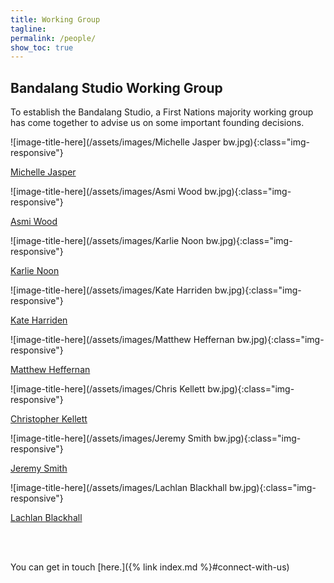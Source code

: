 ```yaml
---
title: Working Group 
tagline:
permalink: /people/
show_toc: true
---
```


## Bandalang Studio Working Group 
To establish the Bandalang Studio, a First Nations majority working group has come together to advise us on some important founding decisions.



<style>
/* FIXME (duplicated across from cybernetics homepage) */
.img-container {
  display: grid;
  place-items: center;
}
.img-container img {
  width: 50%;
  margin-bottom: 1rem;
}
</style>

<div class="grid grid--3">
  <article markdown="1">

![image-title-here](/assets/images/Michelle Jasper bw.jpg){:class="img-responsive"}

[Michelle Jasper](https://services.anu.edu.au/business-units/first-nations-portfolio)

  </article>

  <article markdown="1">

  ![image-title-here](/assets/images/Asmi Wood bw.jpg){:class="img-responsive"}

[Asmi Wood](https://law.anu.edu.au/people/asmi-wood)

  </article>

  <article markdown="1">

 ![image-title-here](/assets/images/Karlie Noon bw.jpg){:class="img-responsive"}


[Karlie Noon](https://rsaa.anu.edu.au/study/student-profiles/karlie-noon)

  </article>

  <article markdown="1">

 ![image-title-here](/assets/images/Kate Harriden bw.jpg){:class="img-responsive"}


[Kate Harriden](https://fennerschool.anu.edu.au/people/students/kathleen-harriden)

  </article>

  <article markdown="1">

 ![image-title-here](/assets/images/Matthew Heffernan bw.jpg){:class="img-responsive"}


[Matthew Heffernan](https://indigenousx.com.au/contributor/matthewtjapaltjarriheffernan/)

  </article>

  <article markdown="1">

 ![image-title-here](/assets/images/Chris Kellett bw.jpg){:class="img-responsive"}

[Christopher Kellett](https://eng.anu.edu.au/people/christopher-kellett/)

 </article>

  <article markdown="1">

![image-title-here](/assets/images/Jeremy Smith bw.jpg){:class="img-responsive"}


[Jeremy Smith](https://cecs.anu.edu.au/people/jeremy-smith)

</article>

  <article markdown="1">
  

![image-title-here](/assets/images/Lachlan Blackhall bw.jpg){:class="img-responsive"}
 
[Lachlan Blackhall](https://cecs.anu.edu.au/people/lachlan-blackhall)

</article>

  <article markdown="1">

 




  </article>

</div>



<br/><br/>






You can get in touch [here.]({% link index.md %}#connect-with-us)
